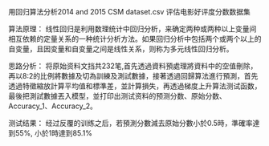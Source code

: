 用回归算法分析2014 and 2015 CSM dataset.csv 评估电影好评度分数数据集

算法原理：
线性回归是利用数理统计中回归分析，来确定两种或两种以上变量间相互依赖的定量关系的一种统计分析方法。如果回归分析中包括两个或两个以上的自变量，且因变量和自变量之间是线性关系，则称为多元线性回归分析。

思路分析：
将原始资料文挡共232笔,首先透過資料預處理將資料中的空值刪除，再以8:2的比例將數據及切為訓練及測試數據，接著透過回歸算法進行預測，首先透過特徵縮放計算平均值和標準差，並計算損失，再透過梯度上升算法测试函数，最後把測試數據丟入模型，並打印出测试资料的预测分数、原始分数、Accuracy_1、Accuracy_2。

测试结果：
经过反覆的训练之后，若預測分數減去原始分數小於0.5時，準確率達到55%, 小於1時達到85.1%
